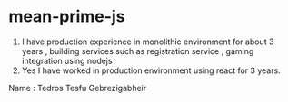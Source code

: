 # mean-prime-js

1. I have production experience in monolithic environment for about 3 years , building services such as registration service , gaming integration using nodejs
2. Yes I have worked  in production environment using react for 3 years.

Name : Tedros Tesfu Gebrezigabheir
